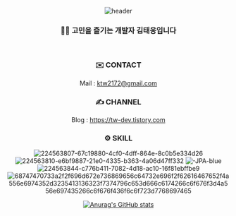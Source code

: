 <div align="center">
  
![header](https://capsule-render.vercel.app/api?type=waving&color=75BDE0&height=300&section=header&text=Taewoong%20Github&fontSize=90)


### 👨‍💻 고민을 즐기는 개발자 김태웅입니다
<br>

### ✉️ CONTACT
  
Mail : ktw2172@gmail.com

### ✍️ CHANNEL
  
Blog : https://tw-dev.tistory.com

### ⚙️ SKILL
![224563807-67c19880-4cf0-4dff-864e-8c0b5e334d26](https://user-images.githubusercontent.com/116135174/229726727-e8f08799-ec76-4736-ae9e-54209400a18b.svg)
![224563810-e6bf9887-21e0-4335-b363-4a06d47ff332](https://user-images.githubusercontent.com/116135174/229726723-81527a03-aa9a-4ccc-abf6-34a31f401d48.svg)
![-JPA-blue](https://user-images.githubusercontent.com/116135174/229729251-36d01097-6116-4f53-a99f-0e4216022eda.svg)
![224563844-c776b411-7082-4d18-ac10-16f81ebffbe9](https://user-images.githubusercontent.com/116135174/229726672-d3786b3f-2dbd-430c-96a8-b36cb30b5733.svg)
![68747470733a2f2f696d672e736869656c64732e696f2f62616467652f4a556e6974352d3235413136323f7374796c653d666c6174266c6f676f3d4a556e697435266c6f676f436f6c6f723d7768697465](https://user-images.githubusercontent.com/116135174/229726703-cd1d0142-7aa3-4068-bd69-d604944dc6e4.svg)


[![Anurag's GitHub stats](https://github-readme-stats.vercel.app/api?username=ultramancode)](https://github.com/anuraghazra/github-readme-stats)
</div>


